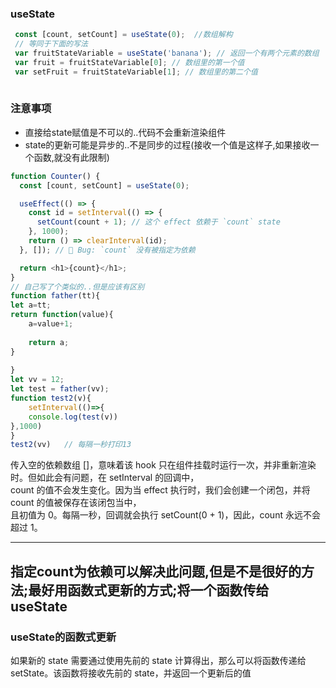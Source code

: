 ### useState
```js
 const [count, setCount] = useState(0);  //数组解构  
 // 等同于下面的写法
 var fruitStateVariable = useState('banana'); // 返回一个有两个元素的数组
 var fruit = fruitStateVariable[0]; // 数组里的第一个值
 var setFruit = fruitStateVariable[1]; // 数组里的第二个值
 
```
### 注意事项 
- 直接给state赋值是不可以的..代码不会重新渲染组件  
- state的更新可能是异步的..不是同步的过程(接收一个值是这样子,如果接收一个函数,就没有此限制)
```js
function Counter() {
  const [count, setCount] = useState(0);

  useEffect(() => {
    const id = setInterval(() => {
      setCount(count + 1); // 这个 effect 依赖于 `count` state
    }, 1000);
    return () => clearInterval(id);
  }, []); // 🔴 Bug: `count` 没有被指定为依赖

  return <h1>{count}</h1>;
}
// 自己写了个类似的..但是应该有区别
function father(tt){
let a=tt;
return function(value){
    a=value+1;
    
    return a;
}
    
}
let vv = 12;
let test = father(vv);
function test2(v){
    setInterval(()=>{
    console.log(test(v))
},1000)
}
test2(vv)   // 每隔一秒打印13

```
传入空的依赖数组 []，意味着该 hook 只在组件挂载时运行一次，并非重新渲染时。但如此会有问题，在 setInterval 的回调中，  
count 的值不会发生变化。因为当 effect 执行时，我们会创建一个闭包，并将 count 的值被保存在该闭包当中，  
且初值为 0。每隔一秒，回调就会执行 setCount(0 + 1)，因此，count 永远不会超过 1。

------------------
指定count为依赖可以解决此问题,但是不是很好的方法;最好用函数式更新的方式;将一个函数传给useState  
------------------------------
### useState的函数式更新
如果新的 state 需要通过使用先前的 state 计算得出，那么可以将函数传递给 setState。该函数将接收先前的 state，并返回一个更新后的值
